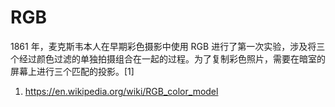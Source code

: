 # RGB

1861 年，麦克斯韦本人在早期彩色摄影中使用 RGB 进行了第一次实验，涉及将三个经过颜色过滤的单独拍摄组合在一起的过程。为了复制彩色照片，需要在暗室的屏幕上进行三个匹配的投影。\[1]

1. https://en.wikipedia.org/wiki/RGB_color_model